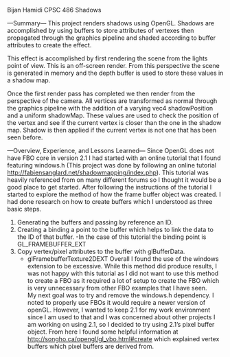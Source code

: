 Bijan Hamidi
CPSC 486
Shadows

—Summary—
This project renders shadows using OpenGL.  Shadows are accomplished by using buffers to store attributes of vertexes then propagated through the graphics pipeline and shaded according to buffer attributes to create the effect.

This effect is accomplished by first rendering the scene from the lights point of view.  This is an off-screen render.  From this perspective the scene is generated in memory and the depth buffer is used to store these values in a shadow map.  

Once the first render pass has completed we then render from the perspective of the camera.  All vertices are transformed as normal through the graphics pipeline with the addition of a varying vec4 shadowPosition and a uniform shadowMap. These values are used to check the position of the vertex and see if the current vertex is closer than the one in the shadow map.  Shadow is then applied if the current vertex is not one that has been seen before.  

—Overview, Experience, and Lessons Learned—
Since OpenGL does not have FBO core in version 2.1 I had started with an online tutorial that I found featuring windows.h (This project was done by following an online tutorial 
http://fabiensanglard.net/shadowmapping/index.php).  This tutorial was heavily referenced from on many different forums so I thought it would be a good place to get started.  After following the instructions of the tutorial I started to explore the method of how the frame buffer object was created.  I had done research on how to create buffers which I understood as three basic steps.  
1. Generating the buffers and passing by reference an ID.
2. Creating a binding a point to the buffer which helps to link the data to the ID of that buffer.
	-In the case of this tutorial the binding point is GL_FRAMEBUFFER_EXT
3. Copy vertex/pixel attributes to the buffer with glBufferData. 
	- glFramebufferTexture2DEXT
Overall I found the use of the windows extension to be excessive.  While this method did produce results, I was not happy with this tutorial as I did not want to use this method to create a FBO as it required a lot of setup to create the FBO which is very unnecessary from other FBO examples that I have seen.  
My next goal was to try and remove the windows.h dependency.  I noted to properly use FBOs it would require a newer version of openGL.  However, I wanted to keep 2.1 for my work environment since I am used to that and I was concerned about other projects I am working on using 2.1, so I decided to try using 2.1’s pixel buffer object.  From here I found some helpful information at http://songho.ca/opengl/gl_vbo.html#create which explained vertex buffers which pixel buffers are derived from.  





